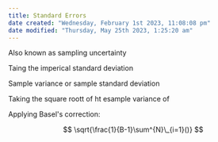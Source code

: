 ```yaml
---
title: Standard Errors
date created: "Wednesday, February 1st 2023, 11:08:08 pm"
date modified: "Thursday, May 25th 2023, 1:25:20 am"
---
```


Also known as sampling uncertainty

Taing the imperical standard deviation

Sample variance or sample standard deviation

Taking the square roott of ht esample variance of 

Applying Basel's correction:

$$ \sqrt{\frac{1}{B-1}\sum^{N}\_{i=1}()} $$
